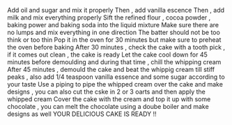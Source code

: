 Add oil and sugar and mix it properly 
Then , add vanilla escence 
Then , add milk and mix everything properly 
Sift the refined flour , cocoa powder , baking power and baking soda into the liquid mixture 
Make sure there are no lumps and mix everything in one direction 
The batter should not be too think or too thin 
Pop it in the oven for 30 minutes but make sure to preheat the oven before baking
After 30 minutes , check the cake with a tooth pick , if it comes out clean , the cake is ready 
Let the cake cool down for 45 minutes before demoulding and during that time , chill the whipping cream 
After 45 minutes , demould the cake and beat the whippig cream till stiff peaks , also add 1/4 teaspoon vanilla essence and some sugar according to your taste 
Use a piping to pipe the whipped cream over the cake and make designs , you can also cut the cske in 2 or 3 oarts and then apply the whipped cream 
Cover the cake with the cream and top it up with some chocolate , you can melt the chocolate using a doube boiler and make designs as well 
YOUR DELICIOUS CAKE IS READY !! 




